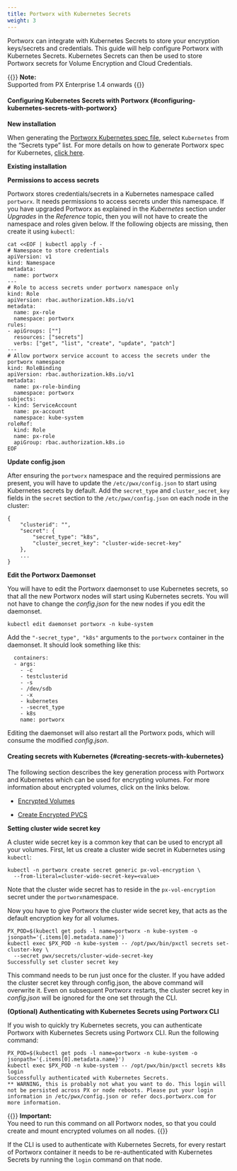 ```yaml
---
title: Portworx with Kubernetes Secrets
weight: 3
---
```


Portworx can integrate with Kubernetes Secrets to store your encryption keys/secrets and credentials. This guide will help configure Portworx with Kubernetes Secrets. Kubernetes Secrets can then be used to store Portworx secrets for Volume Encryption and Cloud Credentials.

{{<info>}}
**Note:**  
Supported from PX Enterprise 1.4 onwards
{{</info>}}

#### Configuring Kubernetes Secrets with Portworx {#configuring-kubernetes-secrets-with-portworx}

**New installation**

When generating the [Portworx Kubernetes spec file](https://install.portworx.com/), select `Kubernetes` from the “Secrets type” list. For more details on how to generate Portworx spec for Kubernetes, [click here](/portworx-install-with-kubernetes).

**Existing installation**

**Permissions to access secrets**

Portworx stores credentials/secrets in a Kubernetes namespace called `portworx`. It needs permissions to access secrets under this namespace. If you have upgraded Portworx as explained in the _Kubernetes_ section under _Upgrades_ in the _Reference_ topic, then you will not have to create the namespace and roles given below. If the following objects are missing, then create it using `kubectl`:

```text
cat <<EOF | kubectl apply -f -
# Namespace to store credentials
apiVersion: v1
kind: Namespace
metadata:
  name: portworx
---
# Role to access secrets under portworx namespace only
kind: Role
apiVersion: rbac.authorization.k8s.io/v1
metadata:
  name: px-role
  namespace: portworx
rules:
- apiGroups: [""]
  resources: ["secrets"]
  verbs: ["get", "list", "create", "update", "patch"]
---
# Allow portworx service account to access the secrets under the portworx namespace
kind: RoleBinding
apiVersion: rbac.authorization.k8s.io/v1
metadata:
  name: px-role-binding
  namespace: portworx
subjects:
- kind: ServiceAccount
  name: px-account
  namespace: kube-system
roleRef:
  kind: Role
  name: px-role
  apiGroup: rbac.authorization.k8s.io
EOF
```

**Update config.json**

After ensuring the `portworx` namespace and the required permissions are present, you will have to update the `/etc/pwx/config.json` to start using Kubernetes secrets by default. Add the `secret_type` and `cluster_secret_key` fields in the `secret` section to the `/etc/pwx/config.json` on each node in the cluster:

```text
{
    "clusterid": "",
    "secret": {
        "secret_type": "k8s",
        "cluster_secret_key": "cluster-wide-secret-key"
    },
    ...
}
```

**Edit the Portworx Daemonset**

You will have to edit the Portworx daemonset to use Kubernetes secrets, so that all the new Portworx nodes will start using Kubernetes secrets. You will not have to change the _config.json_ for the new nodes if you edit the daemonset.

```text
kubectl edit daemonset portworx -n kube-system
```

Add the `"-secret_type", "k8s"` arguments to the `portworx` container in the daemonset. It should look something like this:

```text
  containers:
  - args:
    - -c
    - testclusterid
    - -s
    - /dev/sdb
    - -x
    - kubernetes
    - -secret_type
    - k8s
    name: portworx
```

Editing the daemonset will also restart all the Portworx pods, which will consume the modified _config.json_.

#### Creating secrets with Kubernetes {#creating-secrets-with-kubernetes}

The following section describes the key generation process with Portworx and Kubernetes which can be used for encrypting volumes. For more information about encrypted volumes, click on the links below.

* [Encrypted Volumes](/reference/CLI/encrypted-volumes)

* [Create Encrypted PVCS](/portworx-install-with-kubernetes/storage-operations/create-pvcs/create-encrypted-pvcs)

**Setting cluster wide secret key**

A cluster wide secret key is a common key that can be used to encrypt all your volumes. First, let us create a cluster wide secret in Kubernetes using `kubectl`:

```text
kubectl -n portworx create secret generic px-vol-encryption \
  --from-literal=cluster-wide-secret-key=<value>
```

Note that the cluster wide secret has to reside in the `px-vol-encryption` secret under the `portworx`namespace.

Now you have to give Portworx the cluster wide secret key, that acts as the default encryption key for all volumes.

```text
PX_POD=$(kubectl get pods -l name=portworx -n kube-system -o jsonpath='{.items[0].metadata.name}')
kubectl exec $PX_POD -n kube-system -- /opt/pwx/bin/pxctl secrets set-cluster-key \
  --secret pwx/secrets/cluster-wide-secret-key
Successfully set cluster secret key
```

This command needs to be run just once for the cluster. If you have added the cluster secret key through config.json, the above command will overwrite it. Even on subsequent Portworx restarts, the cluster secret key in _config.json_ will be ignored for the one set through the CLI.

**\(Optional\) Authenticating with Kubernetes Secrets using Portworx CLI**

If you wish to quickly try Kubernetes secrets, you can authenticate Portworx with Kubernetes Secrets using Portworx CLI. Run the following command:

```text
PX_POD=$(kubectl get pods -l name=portworx -n kube-system -o jsonpath='{.items[0].metadata.name}')
kubectl exec $PX_POD -n kube-system -- /opt/pwx/bin/pxctl secrets k8s login
Successfully authenticated with Kubernetes Secrets.
** WARNING, this is probably not what you want to do. This login will not be persisted across PX or node reboots. Please put your login information in /etc/pwx/config.json or refer docs.portworx.com for more information.
```
{{<info>}}
**Important:**  
You need to run this command on all Portworx nodes, so that you could create and mount encrypted volumes on all nodes.
{{</info>}}

If the CLI is used to authenticate with Kubernetes Secrets, for every restart of Portworx container it needs to be re-authenticated with Kubernetes Secrets by running the `login` command on that node.
